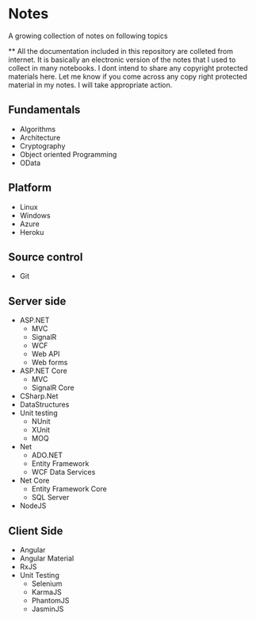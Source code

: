 # Notes
A growing collection of notes on following topics

** All the documentation included in this repository are colleted from internet. It is basically an electronic version of the notes that I used to collect in many notebooks. I dont intend to share any copyright protected materials here. Let me know if you come across any copy right protected material in my notes. I will take appropriate action.

## Fundamentals
* Algorithms
* Architecture
* Cryptography
* Object oriented Programming
* OData
## Platform
* Linux
* Windows
* Azure
* Heroku
## Source control
* Git
## Server side
* ASP.NET
    * MVC
    * SignalR
    * WCF
    * Web API
    * Web forms
* ASP.NET Core
    * MVC
    * SignalR Core
* CSharp.Net
* DataStructures
* Unit testing
    * NUnit
    * XUnit
    * MOQ
* Net
    * ADO.NET
    * Entity Framework
    * WCF Data Services
* Net Core
    * Entity Framework Core
    * SQL Server
* NodeJS
## Client Side
* Angular
* Angular Material
* RxJS
* Unit Testing
    * Selenium
    * KarmaJS
    * PhantomJS
    * JasminJS 
